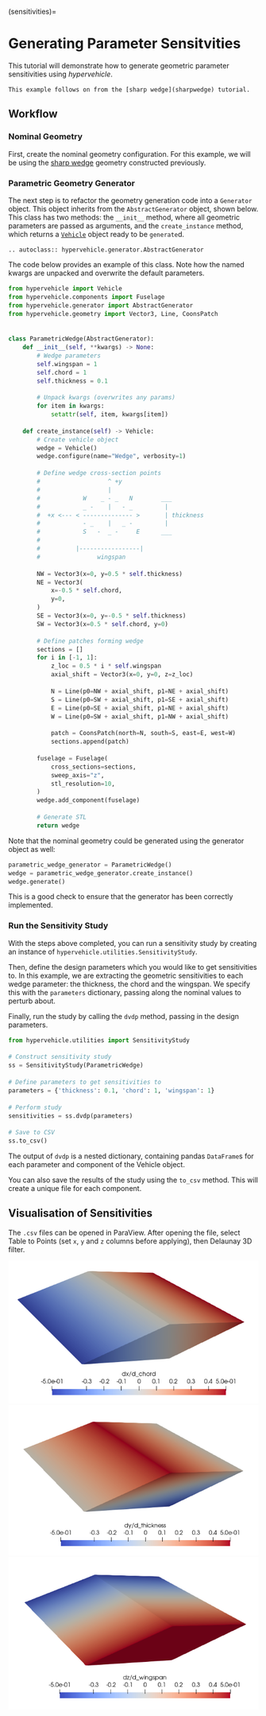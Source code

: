 (sensitivities)=
# Generating Parameter Sensitvities
This tutorial will demonstrate how to generate geometric parameter
sensitivities using *hypervehicle*.

```{seealso}
This example follows on from the [sharp wedge](sharpwedge) tutorial.
```


## Workflow

### Nominal Geometry

First, create the nominal geometry configuration. For this example, 
we will be using the [sharp wedge](sharpwedge) geometry constructed
previously.


### Parametric Geometry Generator
The next step is to refactor the geometry generation code into a 
`Generator` object. This object inherits from the `AbstractGenerator`
object, shown below. This class has two methods: the `__init__` method,
where all geometric parameters are passed as arguments, and the 
`create_instance` method, which returns a [`Vehicle`](vehicle) object 
ready to be `generate`d.

```{eval-rst}
.. autoclass:: hypervehicle.generator.AbstractGenerator
```



The code below provides an example of this class. Note how the named kwargs 
are unpacked and overwrite the default parameters.


```python
from hypervehicle import Vehicle
from hypervehicle.components import Fuselage
from hypervehicle.generator import AbstractGenerator
from hypervehicle.geometry import Vector3, Line, CoonsPatch


class ParametricWedge(AbstractGenerator):
    def __init__(self, **kwargs) -> None:
        # Wedge parameters
        self.wingspan = 1
        self.chord = 1
        self.thickness = 0.1

        # Unpack kwargs (overwrites any params)
        for item in kwargs:
            setattr(self, item, kwargs[item])

    def create_instance(self) -> Vehicle:
        # Create vehicle object
        wedge = Vehicle()
        wedge.configure(name="Wedge", verbosity=1)

        # Define wedge cross-section points
        #                   ^ +y
        #                   |
        #            W    _ - _   N        ___
        #            _ -    |   - _         |
        #  +x <--- < -------------- >       | thickness
        #            - _    |   _ -         |
        #            S   -  _ -     E      ___
        #
        #          |-----------------|
        #                wingspan

        NW = Vector3(x=0, y=0.5 * self.thickness)
        NE = Vector3(
            x=-0.5 * self.chord,
            y=0,
        )
        SE = Vector3(x=0, y=-0.5 * self.thickness)
        SW = Vector3(x=0.5 * self.chord, y=0)

        # Define patches forming wedge
        sections = []
        for i in [-1, 1]:
            z_loc = 0.5 * i * self.wingspan
            axial_shift = Vector3(x=0, y=0, z=z_loc)

            N = Line(p0=NW + axial_shift, p1=NE + axial_shift)
            S = Line(p0=SW + axial_shift, p1=SE + axial_shift)
            E = Line(p0=SE + axial_shift, p1=NE + axial_shift)
            W = Line(p0=SW + axial_shift, p1=NW + axial_shift)

            patch = CoonsPatch(north=N, south=S, east=E, west=W)
            sections.append(patch)

        fuselage = Fuselage(
            cross_sections=sections,
            sweep_axis="z",
            stl_resolution=10,
        )
        wedge.add_component(fuselage)

        # Generate STL
        return wedge
```

Note that the nominal geometry could be generated using the generator
object as well:

```python
parametric_wedge_generator = ParametricWedge()
wedge = parametric_wedge_generator.create_instance()
wedge.generate()
```

This is a good check to ensure that the generator has been correctly
implemented.


### Run the Sensitivity Study
With the steps above completed, you can run a sensitivity study
by creating an instance of `hypervehicle.utilities.SensitivityStudy`.

Then, define the design parameters which you would like to get 
sensitivities to. In this example, we are extracting the geometric 
sensitivities to each wedge parameter: the thickness, the chord
and the wingspan. We specify this with the `parameters` dictionary,
passing along the nominal values to perturb about.

Finally, run the study by calling the `dvdp` method, passing in 
the design parameters.


```python
from hypervehicle.utilities import SensitivityStudy

# Construct sensitivity study
ss = SensitivityStudy(ParametricWedge)

# Define parameters to get sensitivities to
parameters = {'thickness': 0.1, 'chord': 1, 'wingspan': 1}

# Perform study
sensitivities = ss.dvdp(parameters)

# Save to CSV
ss.to_csv()
```

The output of `dvdp` is a nested dictionary, containing 
pandas `DataFrame`s for each parameter and component of the 
Vehicle object. 

You can also save the results of the study using the `to_csv` 
method. This will create a unique file for each component.


## Visualisation of Sensitivities

The `.csv` files can be opened in ParaView. After opening the file, 
select Table to Points (set `x`, `y` and `z` columns before applying), 
then Delaunay 3D filter.


![Sensitivity](../images/sensitivity/d_chord.png)
![Sensitivity](../images/sensitivity/d_thickness.png)
![Sensitivity](../images/sensitivity/d_wingspan.png)
